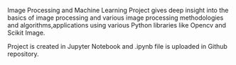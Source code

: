Image Processing and Machine Learning Project gives deep insight into the basics of image processing and various image processing methodologies and algorithms,applications using various Python libraries like Opencv and Scikit Image.

Project is created in Jupyter Notebook and .ipynb file is uploaded in Github repository.

